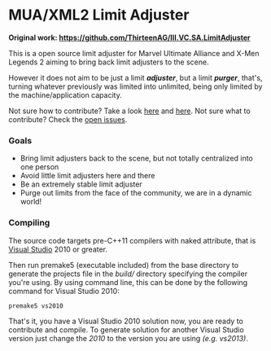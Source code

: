 MUA/XML2 Limit Adjuster
==============================

**Original work: https://github.com/ThirteenAG/III.VC.SA.LimitAdjuster**

This is a open source limit adjuster for Marvel Ultimate Alliance and X-Men Legends 2 aiming to bring back limit adjusters to the scene.

However it does not aim to be just a limit ***adjuster***, but a limit ***purger***, that's, turning whatever previously was limited into unlimited, being only limited by the machine/application capacity.

Not sure how to contribute? Take a look [here](https://opensource.guide/how-to-contribute/) and [here](https://github.com/nikita488/MUA.XML2.LimitAdjuster/blob/master/doc/Creating%20Your%20Own%20Adjuster.md).
Not sure what to contribute? Check the [open issues](https://github.com/nikita488/MUA.XML2.LimitAdjuster/issues).

### Goals
 * Bring limit adjusters back to the scene, but not totally centralized into one person
 * Avoid little limit adjusters here and there
 * Be an extremely stable limit adjuster
 * Purge out limits from the face of the community, we are in a dynamic world!

### Compiling

The source code targets pre-C++11 compilers with naked attribute, that is [Visual Studio](http://www.visualstudio.com/downloads) 2010 or greater.

Then run premake5 (executable included) from the base directory to generate the projects file in the *build/* directory specifying the compiler you're using.
By using command line, this can be done by the following command for Visual Studio 2010:

    premake5 vs2010

That's it, you have a Visual Studio 2010 solution now, you are ready to contribute and compile.
To generate solution for another Visual Studio version just change the *2010* to the version you are using _(e.g. vs2013)_.

